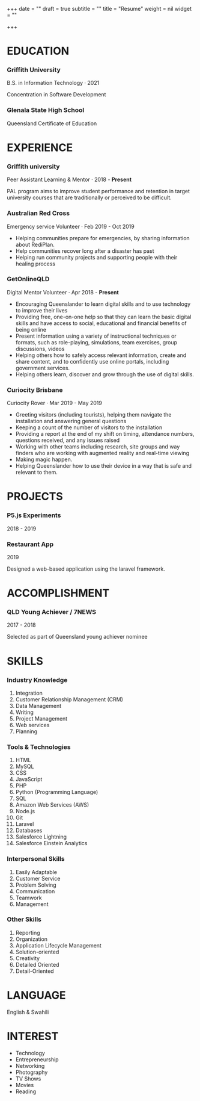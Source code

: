 +++
date = ""
draft = true
subtitle = ""
title = "Resume"
weight = nil
widget = ""

+++
# EDUCATION

### Griffith University

B.S. in Information Technology · 2021

Concentration in Software Development

### Glenala State High School

Queensland Certificate of Education

# EXPERIENCE

### Griffith university

Peer Assistant Learning & Mentor · 2018  - **Present**

PAL program aims to improve student performance and retention in target university courses that are traditionally or perceived to be difficult.

### Australian Red Cross

Emergency service Volunteer · Feb 2019 - Oct 2019

* Helping communities prepare for emergencies, by sharing information about RediPlan.
* Help communities recover long after a disaster has past
* Helping run community projects and supporting people with their healing process

### GetOnlineQLD

Digital Mentor Volunteer  ·  Apr 2018 - **Present**

* Encouraging Queenslander to learn digital skills and to use technology to improve their lives
* Providing free, one-on-one help so that they can learn the basic digital skills and have access to social, educational and financial benefits of being online
* Present information using a variety of instructional techniques or formats, such as role-playing, simulations, team exercises, group discussions, videos
* Helping others how to safely access relevant information, create and share content, and to confidently use online portals, including government services.
* Helping others learn, discover and grow through the use of digital skills.

### Curiocity Brisbane

Curiocity Rover ·  Mar 2019 - May 2019

* Greeting visitors (including tourists), helping them navigate the installation and answering general questions
* Keeping a count of the number of visitors to the installation
* Providing a report at the end of my shift on timing, attendance numbers, questions received, and any issues raised
* Working with other teams including research, site groups and way finders who are working with augmented reality and real-time viewing
* Making magic happen.
* Helping Queenslander how to use their device in a way that is safe and relevant to them.

# PROJECTS

### P5.js Experiments

2018 - 2019

### Restaurant App

2019

Designed a web-based application using the laravel framework. 

# ACCOMPLISHMENT

### QLD Young Achiever / 7NEWS

2017 - 2018

Selected as part of Queensland young achiever nominee

# SKILLS

### Industry Knowledge

1. Integration
2. Customer Relationship Management (CRM)
3. Data Management
4. Writing
5. Project Management
6. Web services
7. Planning

### Tools & Technologies

 1. HTML
 2. MySQL
 3. CSS
 4. JavaScript
 5. PHP
 6. Python (Programming Language)
 7. SQL
 8. Amazon Web Services (AWS)
 9. Node.js
10. Git
11. Laravel
12. Databases
13. Salesforce Lightning
14. Salesforce Einstein Analytics

### Interpersonal Skills

1. Easily Adaptable
2. Customer Service
3. Problem Solving
4. Communication
5. Teamwork
6. Management

### Other Skills

1. Reporting
2. Organization
3. Application Lifecycle Management
4. Solution-oriented
5. Creativity
6. Detailed Oriented
7. Detail-Oriented

# LANGUAGE

English & Swahili

# INTEREST

* Technology
* Entrepreneurship
* Networking
* Photography
* TV Shows
* Movies
* Reading